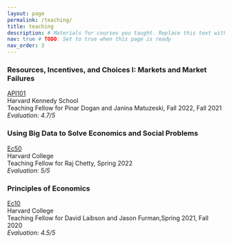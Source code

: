 ```yaml
---
layout: page
permalink: /teaching/
title: teaching
description: # Materials for courses you taught. Replace this text with your description.
nav: true # TODO: Set to true when this page is ready
nav_order: 3
---
```


### Resources, Incentives, and Choices I: Markets and Market Failures  
[API101](https://www.hks.harvard.edu/courses/resources-incentives-and-choices-i-markets-and-market-failures)  
Harvard Kennedy School  
Teaching Fellow for Pinar Dogan and Janina Matuzeski, Fall 2022, Fall 2021  
*Evaluation: 4.7/5*

### Using Big Data to Solve Economics and Social Problems  
[Ec50](https://opportunityinsights.org/course/)  
Harvard College  
Teaching Fellow for Raj Chetty, Spring 2022  
*Evaluation: 5/5*

### Principles of Economics  
[Ec10](https://economics.harvard.edu/ec-10ab)  
Harvard College  
Teaching Fellow for David Laibson and Jason Furman,Spring 2021, Fall 2020  
*Evaluation: 4.5/5*